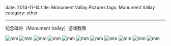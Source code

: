 date: 2014-11-14
title: Monument Vallay Pictures
tags: Monument Vallay 
category: other

------------
纪念碑谷（Monument Vallay）游戏截图

![mm](/images/mm/mm1.jpg)
![mm](/images/mm/mm2.jpg)
![mm](/images/mm/mm3.jpg)
![mm](/images/mm/mm4.jpg)
![mm](/images/mm/mm5.jpg)
![mm](/images/mm/mm6.jpg)
![mm](/images/mm/mm7.jpg)
![mm](/images/mm/mm8.jpg)
![mm](/images/mm/mm9.jpg)
![mm](/images/mm/mm10.jpg)
![mm](/images/mm/mm11.jpg)

